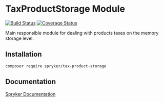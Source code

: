 # TaxProductStorage Module
[![Build Status](https://travis-ci.org/spryker/tax-product-storage.svg)](https://travis-ci.org/spryker/tax-product-storage)
[![Coverage Status](https://coveralls.io/repos/github/spryker/tax-product-storage/badge.svg)](https://coveralls.io/github/spryker/tax-product-storage)

Main responsible module for dealing with products taxes on the memory storage level.

## Installation

```
composer require spryker/tax-product-storage
```

## Documentation

[Spryker Documentation](https://documentation.spryker.com/module_guide/overview.htm)
